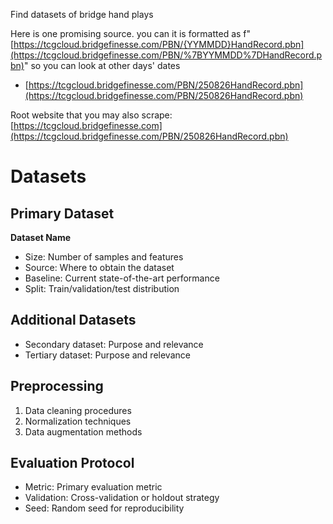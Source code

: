 

Find datasets of bridge hand plays

Here is one promising source. you can it is formatted as f"[https://tcgcloud.bridgefinesse.com/PBN/{YYMMDD}HandRecord.pbn](https://tcgcloud.bridgefinesse.com/PBN/%7BYYMMDD%7DHandRecord.pbn)" so you can look at other days' dates

* [https://tcgcloud.bridgefinesse.com/PBN/250826HandRecord.pbn](https://tcgcloud.bridgefinesse.com/PBN/250826HandRecord.pbn)

Root website that you may also scrape: [https://tcgcloud.bridgefinesse.com](https://tcgcloud.bridgefinesse.com/PBN/250826HandRecord.pbn)

# Datasets

## Primary Dataset

**Dataset Name**

* Size: Number of samples and features
* Source: Where to obtain the dataset
* Baseline: Current state-of-the-art performance
* Split: Train/validation/test distribution

## Additional Datasets

* Secondary dataset: Purpose and relevance
* Tertiary dataset: Purpose and relevance

## Preprocessing

1. Data cleaning procedures
2. Normalization techniques
3. Data augmentation methods

## Evaluation Protocol

* Metric: Primary evaluation metric
* Validation: Cross-validation or holdout strategy
* Seed: Random seed for reproducibility

